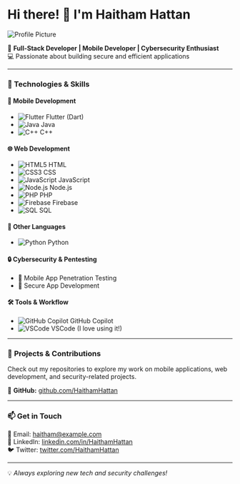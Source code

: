 # Hi there! 👋 I'm Haitham Hattan

![Profile Picture](https://your-image-link.png)  

🚀 **Full-Stack Developer | Mobile Developer | Cybersecurity Enthusiast**  
💻 Passionate about building secure and efficient applications

---

### 🔹 Technologies & Skills

#### 📱 **Mobile Development**
- ![Flutter](https://img.shields.io/badge/Flutter-02569B?style=flat&logo=flutter&logoColor=white) Flutter (Dart)
- ![Java](https://img.shields.io/badge/Java-ED8B00?style=flat&logo=java&logoColor=white) Java
- ![C++](https://img.shields.io/badge/C++-00599C?style=flat&logo=c%2B%2B&logoColor=white) C++

#### 🌐 **Web Development**
- ![HTML5](https://img.shields.io/badge/HTML5-E34F26?style=flat&logo=html5&logoColor=white) HTML
- ![CSS3](https://img.shields.io/badge/CSS3-1572B6?style=flat&logo=css3&logoColor=white) CSS
- ![JavaScript](https://img.shields.io/badge/JavaScript-F7DF1E?style=flat&logo=javascript&logoColor=black) JavaScript
- ![Node.js](https://img.shields.io/badge/Node.js-43853D?style=flat&logo=node.js&logoColor=white) Node.js
- ![PHP](https://img.shields.io/badge/PHP-777BB4?style=flat&logo=php&logoColor=white) PHP
- ![Firebase](https://img.shields.io/badge/Firebase-FFCA28?style=flat&logo=firebase&logoColor=black) Firebase
- ![SQL](https://img.shields.io/badge/SQL-4479A1?style=flat&logo=mysql&logoColor=white) SQL

#### 🐍 **Other Languages**
- ![Python](https://img.shields.io/badge/Python-3776AB?style=flat&logo=python&logoColor=white) Python

#### 🔒 **Cybersecurity & Pentesting**
- 🔹 Mobile App Penetration Testing
- 🔹 Secure App Development

#### 🛠️ **Tools & Workflow**
- ![GitHub Copilot](https://img.shields.io/badge/GitHub_Copilot-000000?style=flat&logo=github&logoColor=white) GitHub Copilot
- ![VSCode](https://img.shields.io/badge/VSCode-007ACC?style=flat&logo=visual%20studio%20code&logoColor=white) VSCode (I love using it!)

---

### 📌 **Projects & Contributions**
Check out my repositories to explore my work on mobile applications, web development, and security-related projects.

🔗 **GitHub:** [github.com/HaithamHattan](https://github.com/HaithamHattan)

---

### 📫 **Get in Touch**
📧 Email: haitham@example.com  
💼 LinkedIn: [linkedin.com/in/HaithamHattan](https://linkedin.com/in/HaithamHattan)  
🐦 Twitter: [twitter.com/HaithamHattan](https://twitter.com/HaithamHattan)

---

💡 *Always exploring new tech and security challenges!*
